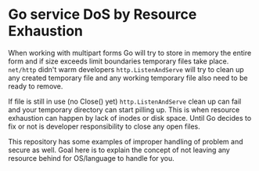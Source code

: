 # Go service DoS by Resource Exhaustion

When working with multipart forms Go will try to store in memory the entire form 
and if size exceeds limit boundaries temporary files take place. `net/http` 
didn't warm developers `http.ListenAndServe` will try to clean up any created
temporary file and any working temporary file also need to be ready to remove.

If file is still in use (no Close() yet) `http.ListenAndServe` clean up can fail 
and your temporary directory can start pilling up. This is when resource 
exhaustion can happen by lack of inodes or disk space. Until Go decides to fix 
or not is developer responsibility to close any open files.

This repository has some examples of improper handling of problem and secure 
as well. Goal here is to explain the concept of not leaving any resource behind 
for OS/language to handle for you.